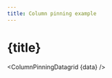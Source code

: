 ```yaml
---
title: Column pinning example
---
```


<script>
import ColumnPinningDatagrid from '../_datagrids/column-pinning/column-pinning-datagrid.svelte';

import { inventoryData as data } from '$lib/data/data-storage.svelte';
</script>

# {title}

<ColumnPinningDatagrid {data} />


